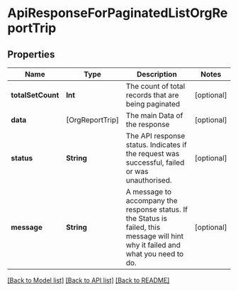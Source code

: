 # ApiResponseForPaginatedListOrgReportTrip

## Properties
Name | Type | Description | Notes
------------ | ------------- | ------------- | -------------
**totalSetCount** | **Int** | The count of total records that are being paginated | [optional] 
**data** | [OrgReportTrip] | The main Data of the response | [optional] 
**status** | **String** | The API response status. Indicates if the request was successful, failed or was unauthorised. | [optional] 
**message** | **String** | A message to accompany the response status.  If the Status is failed, this message will hint why it failed and what you need to do. | [optional] 

[[Back to Model list]](../README.md#documentation-for-models) [[Back to API list]](../README.md#documentation-for-api-endpoints) [[Back to README]](../README.md)



